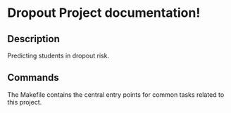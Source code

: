 # Dropout Project documentation!

## Description

Predicting students in dropout risk.

## Commands

The Makefile contains the central entry points for common tasks related to this project.

